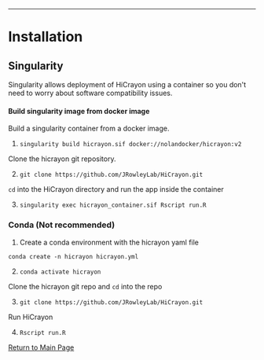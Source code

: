
-----------------------------------------------------------------
# Installation

## **Singularity**

Singularity allows deployment of HiCrayon using a container so you don't need to worry about software compatibility issues.

#### Build singularity image from docker image

Build a singularity container from a docker image.

1. `singularity build hicrayon.sif docker://nolandocker/hicrayon:v2`

Clone the hicrayon git repository.

2. `git clone https://github.com/JRowleyLab/HiCrayon.git`

`cd` into the HiCrayon directory and run the app inside the container

3. `singularity exec hicrayon_container.sif Rscript run.R`

### **Conda** (Not recommended)

1. Create a conda environment with the hicrayon yaml file

`conda create -n hicrayon hicrayon.yml`

2. `conda activate hicrayon`

Clone the hicrayon git repo and `cd` into the repo

3. `git clone https://github.com/JRowleyLab/HiCrayon.git`

Run HiCrayon

4. `Rscript run.R`


[Return to Main Page](/README.md)